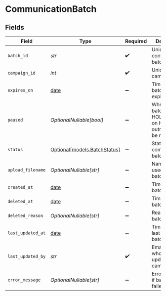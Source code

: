 # CommunicationBatch


## Fields

| Field                                                                 | Type                                                                  | Required                                                              | Description                                                           | Example                                                               |
| --------------------------------------------------------------------- | --------------------------------------------------------------------- | --------------------------------------------------------------------- | --------------------------------------------------------------------- | --------------------------------------------------------------------- |
| `batch_id`                                                            | *str*                                                                 | :heavy_check_mark:                                                    | Unique ID for conversation batch                                      | 20250812.9                                                            |
| `campaign_id`                                                         | *int*                                                                 | :heavy_check_mark:                                                    | Unique ID for campaign                                                | 1                                                                     |
| `expires_on`                                                          | [date](https://docs.python.org/3/library/datetime.html#date-objects)  | :heavy_minus_sign:                                                    | Timestamp of batch expiration                                         | 2025-08-13T00:00:00Z                                                  |
| `paused`                                                              | *OptionalNullable[bool]*                                              | :heavy_minus_sign:                                                    | Whether the batch is on HOLD. When on HOLD, no outreach will be made. | true                                                                  |
| `status`                                                              | [Optional[models.BatchStatus]](../models/batchstatus.md)              | :heavy_minus_sign:                                                    | Status of a communication batch.                                      |                                                                       |
| `upload_filename`                                                     | *OptionalNullable[str]*                                               | :heavy_minus_sign:                                                    | Name of file used to create batch                                     | LATE_PAYMENTS_20250401.csv                                            |
| `created_at`                                                          | [date](https://docs.python.org/3/library/datetime.html#date-objects)  | :heavy_minus_sign:                                                    | Timestamp of batch creation                                           | 2025-08-12T00:00:00Z                                                  |
| `deleted_at`                                                          | [date](https://docs.python.org/3/library/datetime.html#date-objects)  | :heavy_minus_sign:                                                    | Timestamp of batch deletion                                           | 2025-08-12T00:00:00Z                                                  |
| `deleted_reason`                                                      | *OptionalNullable[str]*                                               | :heavy_minus_sign:                                                    | Reason for batch deletion                                             | User request                                                          |
| `last_updated_at`                                                     | [date](https://docs.python.org/3/library/datetime.html#date-objects)  | :heavy_minus_sign:                                                    | Timestamp of last change to batch                                     | 2025-08-12T00:00:00Z                                                  |
| `last_updated_by`                                                     | *str*                                                                 | :heavy_check_mark:                                                    | Email of user who last updated campaign                               | user@email.com                                                        |
| `error_message`                                                       | *OptionalNullable[str]*                                               | :heavy_minus_sign:                                                    | Error message if batch upload failed                                  | Invalid file format                                                   |